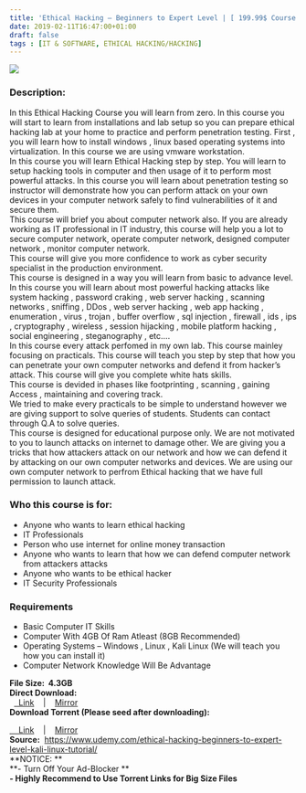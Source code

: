 ```yaml
---
title: 'Ethical Hacking – Beginners to Expert Level | [ 199.99$ Course For Free ]'
date: 2019-02-11T16:47:00+01:00
draft: false
tags : [IT & SOFTWARE, ETHICAL HACKING/HACKING]
---
```


[![](https://3.bp.blogspot.com/-E-L-xwnBEt8/XGGYIVq_rNI/AAAAAAAAA68/K1hezzVN9e8ocIeglZm0j5wF81-qja1sgCLcBGAs/s640/Ethical-Hacking-Beginners-to-Expert-Level.jpg)](https://3.bp.blogspot.com/-E-L-xwnBEt8/XGGYIVq_rNI/AAAAAAAAA68/K1hezzVN9e8ocIeglZm0j5wF81-qja1sgCLcBGAs/s1600/Ethical-Hacking-Beginners-to-Expert-Level.jpg)

  

### Description:

In this Ethical Hacking Course you will learn from zero. In this course you will start to learn from installations and lab setup so you can prepare ethical hacking lab at your home to practice and perform penetration testing. First , you will learn how to install windows , linux based operating systems into virtualization. In this course we are using vmware workstation.  
In this course you will learn Ethical Hacking step by step. You will learn to setup hacking tools in computer and then usage of it to perform most powerful attacks. In this course you will learn about penetration testing so instructor will demonstrate how you can perform attack on your own devices in your computer network safely to find vulnerabilities of it and secure them.  
This course will brief you about computer network also. If you are already working as IT professional in IT industry, this course will help you a lot to secure computer network, operate computer network, designed computer network , monitor computer network.  
This course will give you more confidence to work as cyber security specialist in the production environment.  
This course is designed in a way you will learn from basic to advance level.  
In this course you will learn about most powerful hacking attacks like system hacking , password craking , web server hacking , scanning networks , sniffing , DDos , web server hacking , web app hacking , enumeration , virus , trojan , buffer overflow , sql injection , firewall , ids , ips , cryptography , wireless , session hijacking , mobile platform hacking , social engineering , steganography , etc….  
In this course every attack perfomed in my own lab. This course mainley focusing on practicals. This course will teach you step by step that how you can penetrate your own computer networks and defend it from hacker’s attack. This course will give you complete white hats skills.  
This course is devided in phases like footprinting , scanning , gaining Access , maintaining and covering track.  
We tried to make every practicals to be simple to understand however we are giving support to solve queries of students. Students can contact through Q.A to solve queries.  
This course is designed for educational purpose only. We are not motivated to you to launch attacks on internet to damage other. We are giving you a tricks that how attackers attack on our network and how we can defend it by attacking on our own computer networks and devices. We are using our own computer network to perfrom Ethical hacking that we have full permission to launch attack.  

### Who this course is for:

*   Anyone who wants to learn ethical hacking
*   IT Professionals
*   Person who use internet for online money transaction
*   Anyone who wants to learn that how we can defend computer network from attackers attacks
*   Anyone who wants to be ethical hacker
*   IT Security Professionals

### Requirements

*   Basic Computer IT Skills
*   Computer With 4GB Of Ram Atleast (8GB Recommended)
*   Operating Systems – Windows , Linux , Kali Linux (We will teach you how you can install it)
*   Computer Network Knowledge Will Be Advantage

**File Size:  4.3GB**  
**Direct Download:**  
  [  Link](https://oko.sh/EthicalHackinglink1)    |    [Mirror](https://oko.sh/EthicalHackinglink2)  
**Download Torrent (Please seed after downloading):**  

[    Link](https://oko.sh/EthicalHackingtorrent1)    |    [Mirror](https://oko.sh/EthicalHackingtorrent2)  
**Source:**  https://www.udemy.com/ethical-hacking-beginners-to-expert-level-kali-linux-tutorial/  
**NOTICE: **  
**\- Turn Off Your Ad-Blocker **  
**\- Highly Recommend to Use Torrent Links for Big Size Files**